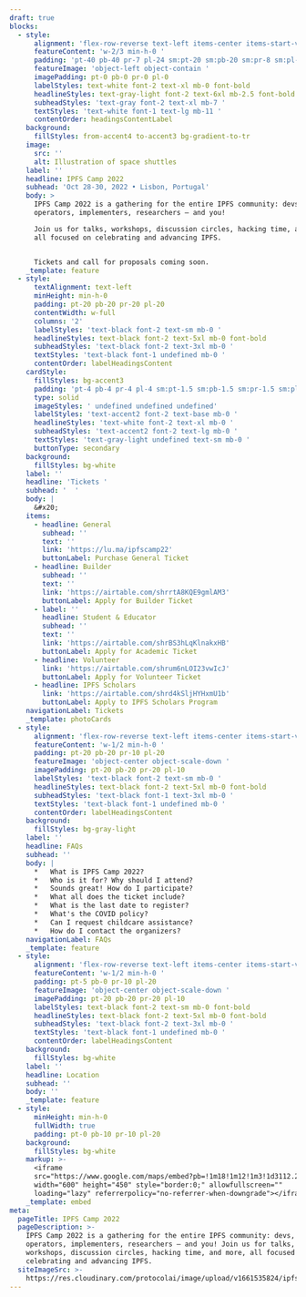 ```yaml
---
draft: true
blocks:
  - style:
      alignment: 'flex-row-reverse text-left items-center items-start-vertical '
      featureContent: 'w-2/3 min-h-0 '
      padding: 'pt-40 pb-40 pr-7 pl-24 sm:pt-20 sm:pb-20 sm:pr-8 sm:pl-24'
      featureImage: 'object-left object-contain '
      imagePadding: pt-0 pb-0 pr-0 pl-0
      labelStyles: text-white font-2 text-xl mb-0 font-bold
      headlineStyles: text-gray-light font-2 text-6xl mb-2.5 font-bold
      subheadStyles: 'text-gray font-2 text-xl mb-7 '
      textStyles: 'text-white font-1 text-lg mb-11 '
      contentOrder: headingsContentLabel
    background:
      fillStyles: from-accent4 to-accent3 bg-gradient-to-tr
    image:
      src: ''
      alt: Illustration of space shuttles
    label: ''
    headline: IPFS Camp 2022
    subhead: 'Oct 28-30, 2022 • Lisbon, Portugal'
    body: >
      IPFS Camp 2022 is a gathering for the entire IPFS community: devs,
      operators, implementers, researchers – and you!

      Join us for talks, workshops, discussion circles, hacking time, and more,
      all focused on celebrating and advancing IPFS.


      Tickets and call for proposals coming soon.
    _template: feature
  - style:
      textAlignment: text-left
      minHeight: min-h-0
      padding: pt-20 pb-20 pr-20 pl-20
      contentWidth: w-full
      columns: '2'
      labelStyles: 'text-black font-2 text-sm mb-0 '
      headlineStyles: text-black font-2 text-5xl mb-0 font-bold
      subheadStyles: 'text-black font-2 text-3xl mb-0 '
      textStyles: 'text-black font-1 undefined mb-0 '
      contentOrder: labelHeadingsContent
    cardStyle:
      fillStyles: bg-accent3
      padding: 'pt-4 pb-4 pr-4 pl-4 sm:pt-1.5 sm:pb-1.5 sm:pr-1.5 sm:pl-1.5'
      type: solid
      imageStyles: ' undefined undefined undefined'
      labelStyles: 'text-accent2 font-2 text-base mb-0 '
      headlineStyles: 'text-white font-2 text-xl mb-0 '
      subheadStyles: 'text-accent2 font-2 text-lg mb-0 '
      textStyles: 'text-gray-light undefined text-sm mb-0 '
      buttonType: secondary
    background:
      fillStyles: bg-white
    label: ''
    headline: 'Tickets '
    subhead: '  '
    body: |
      &#x20;
    items:
      - headline: General
        subhead: ''
        text: ''
        link: 'https://lu.ma/ipfscamp22'
        buttonLabel: Purchase General Ticket
      - headline: Builder
        subhead: ''
        text: ''
        link: 'https://airtable.com/shrrtA8KQE9gmlAM3'
        buttonLabel: Apply for Builder Ticket
      - label: ''
        headline: Student & Educator
        subhead: ''
        text: ''
        link: 'https://airtable.com/shrBS3hLqKlnakxHB'
        buttonLabel: Apply for Academic Ticket
      - headline: Volunteer
        link: 'https://airtable.com/shrum6nLOI23vwIcJ'
        buttonLabel: Apply for Volunteer Ticket
      - headline: IPFS Scholars
        link: 'https://airtable.com/shrd4kSljHYHxmU1b'
        buttonLabel: Apply to IPFS Scholars Program
    navigationLabel: Tickets
    _template: photoCards
  - style:
      alignment: 'flex-row-reverse text-left items-center items-start-vertical '
      featureContent: 'w-1/2 min-h-0 '
      padding: pt-20 pb-20 pr-10 pl-20
      featureImage: 'object-center object-scale-down '
      imagePadding: pt-20 pb-20 pr-20 pl-10
      labelStyles: 'text-black font-2 text-sm mb-0 '
      headlineStyles: text-black font-2 text-5xl mb-0 font-bold
      subheadStyles: 'text-black font-1 text-3xl mb-0 '
      textStyles: 'text-black font-1 undefined mb-0 '
      contentOrder: labelHeadingsContent
    background:
      fillStyles: bg-gray-light
    label: ''
    headline: FAQs
    subhead: ''
    body: |
      *   What is IPFS Camp 2022?
      *   Who is it for? Why should I attend?
      *   Sounds great! How do I participate?
      *   What all does the ticket include?
      *   What is the last date to register?
      *   What's the COVID policy?
      *   Can I request childcare assistance?
      *   How do I contact the organizers?
    navigationLabel: FAQs
    _template: feature
  - style:
      alignment: 'flex-row-reverse text-left items-center items-start-vertical '
      featureContent: 'w-1/2 min-h-0 '
      padding: pt-5 pb-0 pr-10 pl-20
      featureImage: 'object-center object-scale-down '
      imagePadding: pt-20 pb-20 pr-20 pl-10
      labelStyles: text-black font-2 text-sm mb-0 font-bold
      headlineStyles: text-black font-2 text-5xl mb-0 font-bold
      subheadStyles: 'text-black font-2 text-3xl mb-0 '
      textStyles: 'text-black font-1 undefined mb-0 '
      contentOrder: labelHeadingsContent
    background:
      fillStyles: bg-white
    label: ''
    headline: Location
    subhead: ''
    body: ''
    _template: feature
  - style:
      minHeight: min-h-0
      fullWidth: true
      padding: pt-0 pb-10 pr-10 pl-20
    background:
      fillStyles: bg-white
    markup: >-
      <iframe
      src="https://www.google.com/maps/embed?pb=!1m18!1m12!1m3!1d3112.2865361239315!2d-9.107968284630317!3d38.73418646415293!2m3!1f0!2f0!3f0!3m2!1i1024!2i768!4f13.1!3m3!1m2!1s0xd1933e0e05a00ab%3A0x1ab47681c49d3234!2sConvento%20do%20Beato!5e0!3m2!1sen!2sat!4v1662470438142!5m2!1sen!2sat"
      width="600" height="450" style="border:0;" allowfullscreen=""
      loading="lazy" referrerpolicy="no-referrer-when-downgrade"></iframe>
    _template: embed
meta:
  pageTitle: IPFS Camp 2022
  pageDescription: >-
    IPFS Camp 2022 is a gathering for the entire IPFS community: devs,
    operators, implementers, researchers – and you! Join us for talks,
    workshops, discussion circles, hacking time, and more, all focused on
    celebrating and advancing IPFS.
  siteImageSrc: >-
    https://res.cloudinary.com/protocolai/image/upload/v1661535824/ipfs-camp-og_dgigow.jpg
---
```


